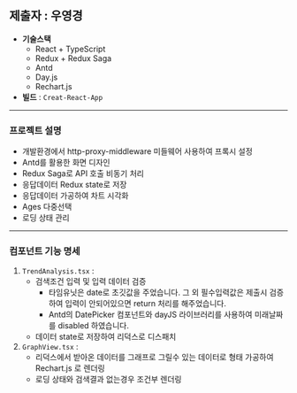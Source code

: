 
## 제출자 : 우영경
- **기술스택**
    - React + TypeScript
  - Redux + Redux Saga
  - Antd
  - Day.js
  - Rechart.js
- **빌드** :  `Creat-React-App`


---
### 프로젝트 설명
- 개발환경에서 http-proxy-middleware 미들웨어 사용하여 프록시 설정
- Antd를 활용한 화면 디자인
- Redux Saga로 API 호출 비동기 처리
- 응답데이터 Redux state로 저장
- 응답데이터 가공하여 차트 시각화
- Ages 다중선택
- 로딩 상태 관리


---

### 컴포넌트 기능 명세
1. `TrendAnalysis.tsx` :
   - 검색조건 입력 및 입력 데이터 검증
     - 타임유닛은 date로 초깃값을 주었습니다. 그 외 필수입력값은 제출시 검증하여 입력이 안되어있으면 return 처리를 해주었습니다.
     - Antd의 DatePicker 컴포넌트와 dayJS 라이브러리를 사용하여 미래날짜를 disabled 하였습니다.
   - 데이터 state로 저장하여 리덕스로 디스패치
2. `GraphView.tsx` :
   - 리덕스에서 받아온 데이터를 그래프로 그릴수 있는 데이터로 형태 가공하여 Rechart.js 로 렌더링
   - 로딩 상태와 검색결과 없는경우 조건부 렌더링

